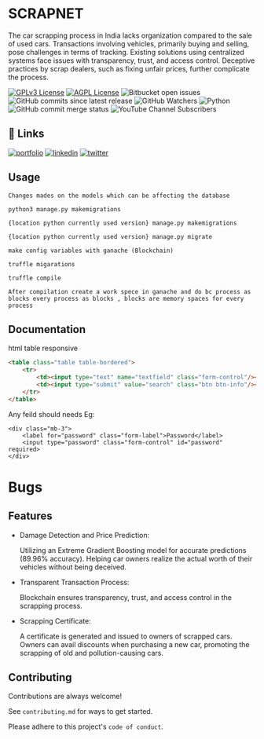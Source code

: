 
# SCRAPNET

The car scrapping process in India lacks organization compared to the sale of used cars. Transactions involving vehicles, primarily buying and selling, pose challenges in terms of tracking. Existing solutions using centralized systems face issues with transparency, trust, and access control. Deceptive practices by scrap dealers, such as fixing unfair prices, further complicate the process.



[![GPLv3 License](https://img.shields.io/badge/License-GPL%20v3-yellow.svg)](https://opensource.org/licenses/)
[![AGPL License](https://img.shields.io/badge/license-AGPL-blue.svg)](http://www.gnu.org/licenses/agpl-3.0)
![Bitbucket open issues ](https://img.shields.io/bitbucket/issues/AdilVK007/Scrapnetv1)
![GitHub commits since latest release](https://img.shields.io/github/commits-since/AdilVK007/Scrapnetv1/latest)
![GitHub Watchers](https://img.shields.io/github/watchers/AdilVK007/Scrapnetv1)
![Python](https://img.shields.io/badge/Python-3776AB?logo=Python&logoColor=white)
![GitHub commit merge status](https://img.shields.io/github/commit-status/AdilVK007/Scrapnetv1/main/Myapp)
![YouTube Channel Subscribers](https://img.shields.io/youtube/channel/subscribers/UCnLxjDIxr3tyZ9axvrJOITw?logo=youtube)





## 🔗 Links
[![portfolio](https://img.shields.io/badge/my_portfolio-000?style=for-the-badge&logo=ko-fi&logoColor=white)](https://lgrp.com/)
[![linkedin](https://img.shields.io/badge/linkedin-0A66C2?style=for-the-badge&logo=linkedin&logoColor=white)](https://www.linkedin.com/in/muhammed-adil-7671a3231/)
[![twitter](https://img.shields.io/badge/twitter-1DA1F2?style=for-the-badge&logo=twitter&logoColor=white)](https://twitter.com/a4techmalayalam/)

## Usage
`Changes mades on the models which can be affecting the database`

```After updating models you can use this to update data
python3 manage.py makemigrations
```
```
{location python currently used version} manage.py makemigrations
```
```
{location python currently used version} manage.py migrate
```

`make config variables with ganache (Blockchain)`

```Ganache config
truffle migarations
```
```
truffle compile
```
`After compilation create a work spece in ganache and do bc process as blocks every process as blocks , blocks are memory spaces for every process`

## __Documentation__
html table responsive


```html
<table class="table table-bordered">
    <tr>
        <td><input type="text" name="textfield" class="form-control"/></td>
        <td><input type="submit" value="search" class="btn btn-info"/></td>
    </tr>
</table>
```
Any feild should needs
Eg:
```
<div class="mb-3">
    <label for="password" class="form-label">Password</label>
    <input type="password" class="form-control" id="password" required>
</div>
```

# Bugs

## Features

- Damage Detection and Price Prediction:

    Utilizing an Extreme Gradient Boosting model for accurate predictions (89.96% accuracy).
    Helping car owners realize the actual worth of their vehicles without being deceived.
- Transparent Transaction Process:

    Blockchain ensures transparency, trust, and access control in the scrapping process.
- Scrapping Certificate:

    A certificate is generated and issued to owners of scrapped cars.
    Owners can avail discounts when purchasing a new car, promoting the scrapping of old and pollution-causing cars.
## Contributing

Contributions are always welcome!

See `contributing.md` for ways to get started.

Please adhere to this project's `code of conduct`.

